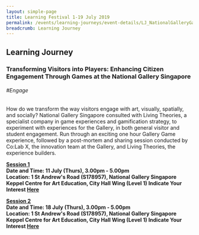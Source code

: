 ```yaml
---
layout: simple-page
title: Learning Festival 1-19 July 2019
permalink: /events/learning-journeys/event-details/LJ_NationalGalleryGamification
breadcrumb: Learning Journey
---
```


## Learning Journey
### Transforming Visitors into Players: Enhancing Citizen Engagement Through Games at the National Gallery Singapore

###### _#Engage_ 

How do we transform the way visitors engage with art, visually, spatially, and socially? National Gallery Singapore consulted with Living Theories, a specialist company in game experiences and gamification strategy, to experiment with experiences for the Gallery, in both general visitor and student engagement. Run through an exciting one hour Gallery Game experience, followed by a post-mortem and sharing session conducted by Co:Lab X, the innovation team at the Gallery, and Living Theories, the experience builders.

<b><u>Session 1</u><br>
**Date and Time: 11 July (Thurs), 3.00pm - 5.00pm** <br>
**Location: 1 St Andrew's Road (S178957), National Gallery Singapore <br>Keppel Centre for Art Education, City Hall Wing (Level 1)**
**Indicate Your Interest [Here](https://www.eventbrite.sg/e/transforming-visitors-into-players-enhancing-citizen-engagement-through-games-at-the-national-tickets-63104054927)** 

<b><u>Session 2</u><br>
**Date and Time: 18 July (Thurs), 3.00pm - 5.00pm** <br>
**Location: 1 St Andrew's Road (S178957), National Gallery Singapore <br>Keppel Centre for Art Education, City Hall Wing (Level 1)**
**Indicate Your Interest [Here](https://www.eventbrite.sg/e/transforming-visitors-into-players-enhancing-citizen-engagement-through-games-at-the-national-tickets-63372530946)** 
